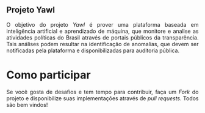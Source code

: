 <h2>Projeto Yawl</h2>

<p align="justify">
O objetivo do projeto <i>Yawl</i> é prover uma plataforma baseada em inteligência artificial e aprendizado de máquina, que monitore e analise as atividades políticas do Brasil através de portais públicos da transparência. Tais análises podem resultar na identificação de anomalias, que devem ser notificadas pela plataforma e disponibilizadas para auditoria pública.
</p>

<h1>Como participar</h1>
<p align="justify">
Se você gosta de desafios e tem tempo para contribuir, faça um <i>Fork</i> do projeto e disponibilize suas implementações através de <i>pull requests</i>. Todos são bem vindos!
</p>
